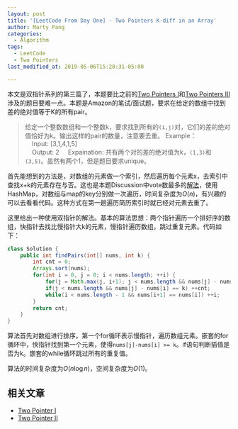 ```yaml
---
layout: post
title: '[LeetCode From Day One] - Two Pointers K-diff in an Array'
author: Marty Pang
categories: 
  - Algorithm
tags: 
  - LeetCode
  - Two Pointers
last_modified_at: 2019-05-06T15:20:31-05:00

---
```


本文是双指针系列的第三篇了，本题要比之前的[Two Pointers I](https://www.hytheory.com/algorithm/Leetcode-from-day-one-two-pointers/)和[Two Pointers III](https://www.hytheory.com/algorithm/Leetcode-from-day-one-two-pointers-II/)涉及的题目要难一点。本题是Amazon的笔试/面试题，要求在给定的数组中找到差的绝对值等于K的所有pair。

> 给定一个整数数组和一个整数k，要求找到所有的`(i,j)`对，它们的差的绝对值恰好为k。输出这样的pair的数量，注意要去重。
> Example：  
&nbsp; &nbsp; Input: [3,1,4,1,5]  
&nbsp; &nbsp; Output: 2
&nbsp; &nbsp; Expaination: 共有两个对的差的绝对值为k，`(1,3)`和`(3,5)`。虽然有两个1，但是题目要求unique。

首先能想到的方法是，对数组的元素做一个索引，然后遍历每个元素x，去索引中查找x+k的元素存在与否。这也是本题Discussion中vote数最多的[解法](https://leetcode.com/problems/k-diff-pairs-in-an-array/discuss/100098/Java-O(n)-solution-one-Hashmap-easy-to-understand)，使用HashMap，对数组与map的key分别做一次遍历，时间复杂度为$O(n)$，有兴趣的可以去看看代码。这种方式在第一趟遍历简历索引时就已经对元素去重了。

这里给出一种使用双指针的解法。基本的算法思想：两个指针遍历一个排好序的数组，快指针去找比慢指针大k的元素，慢指针遍历数组，跳过重复元素。代码如下：

```java
class Solution {
    public int findPairs(int[] nums, int k) {
        int cnt = 0;
        Arrays.sort(nums);
        for(int i = 0, j = 0; i < nums.length; ++i) {
            for(j = Math.max(j, i+1); j < nums.length && nums[j] - nums[i] < k; ++j) ;
            if(j < nums.length && nums[j] - nums[i] == k) ++cnt;
            while(i < nums.length - 1 && nums[i+1] == nums[i]) ++i;
        }
        return cnt;
    }
}
```

算法首先对数组进行排序。第一个for循环表示慢指针，遍历数组元素。嵌套的for循环中，快指针找到第一个元素，使得`nums[j]-nums[i] >= k`。if语句判断插值是否为k。嵌套的while循环跳过所有的重复值。

算法的时间复杂度为$O(n\log{n})$，空间复杂度为$O(1)$。

## 相关文章

- [Two Pointer I](https://www.hytheory.com/algorithm/Leetcode-from-day-one-two-pointers/)
- [Two Pointer II](https://www.hytheory.com/algorithm/Leetcode-from-day-one-two-pointers-II/)